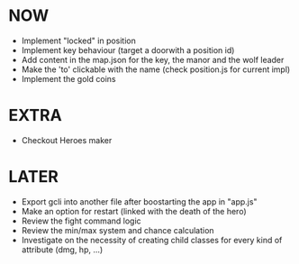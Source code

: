 NOW
===
- Implement "locked" in position
- Implement key behaviour (target a doorwith a position id)
- Add content in the map.json for the key, the manor and the wolf leader
- Make the 'to' clickable with the name (check position.js for current impl)
- Implement the gold coins


EXTRA
=====
- Checkout Heroes maker

LATER
=====
- Export gcli into another file after boostarting the app in "app.js"
- Make an option for restart (linked with the death of the hero)
- Review the fight command logic
- Review the min/max system and chance calculation
- Investigate on the necessity of creating child classes for every kind of attribute (dmg, hp, ...)